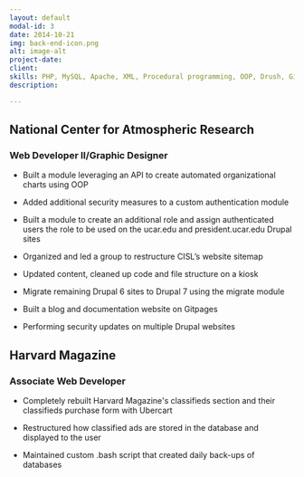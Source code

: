 ```yaml
---
layout: default
modal-id: 3
date: 2014-10-21
img: back-end-icon.png
alt: image-alt
project-date: 
client: 
skills: PHP, MySQL, Apache, XML, Procedural programming, OOP, Drush, Git
description: 

---
```


## National Center for Atmospheric Research

###  Web Developer II/Graphic Designer

* Built a module leveraging an API to create automated organizational charts using OOP

* Added additional security measures to a custom authentication module

* Built a module to create an additional role and assign authenticated users the role to be used on the ucar.edu and president.ucar.edu Drupal sites

* Organized and led a group to restructure CISL’s website sitemap

* Updated content, cleaned up code and file structure on a kiosk

* Migrate remaining Drupal 6 sites to Drupal 7 using the migrate module

* Built a blog and documentation website on Gitpages

* Performing security updates on multiple Drupal websites



## Harvard Magazine

### Associate Web Developer

* Completely rebuilt Harvard Magazine's classifieds section and their classifieds purchase form with Ubercart

* Restructured how classified ads are stored in the database and displayed to the user

* Maintained custom .bash script that created daily back-ups of databases